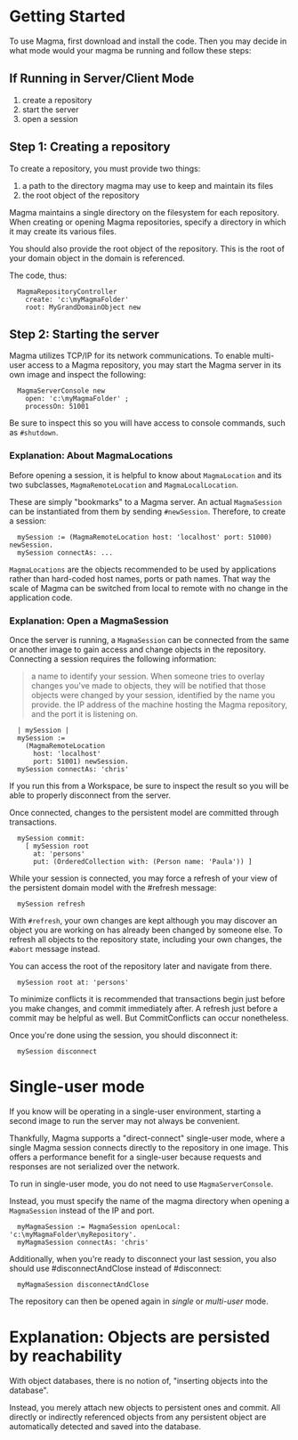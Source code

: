 # Getting Started

To use Magma, first download and install the code. Then you may decide
in what mode would your magma be running and follow these steps:

## If Running in Server/Client Mode

1. create a repository
2. start the server
2. open a session 


## Step 1: Creating a repository
To create a repository, you must provide two things:

1. a path to the directory magma may use to keep and maintain its files
2. the root object of the repository 

Magma maintains a single directory on the filesystem for each
repository. When creating or opening Magma repositories, specify a
directory in which it may create its various files.

You should also provide the root object of the repository. This is the
root of your domain object in the domain is referenced.

The code, thus:

```smalltalk
  MagmaRepositoryController
    create: 'c:\myMagmaFolder'
    root: MyGrandDomainObject new
```

## Step 2: Starting the server

Magma utilizes TCP/IP for its network communications. To enable
multi-user access to a Magma repository, you may start the Magma
server in its own image and inspect the following:

```smalltalk
  MagmaServerConsole new
    open: 'c:\myMagmaFolder' ;
    processOn: 51001
```

Be sure to inspect this so you will have access to console commands, such as `#shutdown`.

### Explanation: About MagmaLocations

Before opening a session, it is helpful to know about `MagmaLocation`
and its two subclasses, `MagmaRemoteLocation` and `MagmaLocalLocation`.

These are simply "bookmarks" to a Magma server. An actual `MagmaSession`
can be instantiated from them by sending `#newSession`. Therefore, to
create a session:

```smalltalk
  mySession := (MagmaRemoteLocation host: 'localhost' port: 51000) newSession.
  mySession connectAs: ...
```

`MagmaLocations` are the objects recommended to be used by applications
rather than hard-coded host names, ports or path names. That way the
scale of Magma can be switched from local to remote with no change in
the application code.


### Explanation: Open a MagmaSession

Once the server is running, a `MagmaSession` can be connected from the
same or another image to gain access and change objects in the
repository. Connecting a session requires the following information:

> a name to identify your session. When someone tries to overlay
> changes you've made to objects, they will be notified that those
> objects were changed by your session, identified by the name you
> provide.  the IP address of the machine hosting the Magma
> repository, and the port it is listening on.

```smalltalk
  | mySession |
  mySession := 
    (MagmaRemoteLocation
      host: 'localhost'
      port: 51001) newSession.
  mySession connectAs: 'chris'
```

If you run this from a Workspace, be sure to inspect the result so you
will be able to properly disconnect from the server.

Once connected, changes to the persistent model are committed through
transactions.

```smalltalk
  mySession commit: 
    [ mySession root
      at: 'persons'
      put: (OrderedCollection with: (Person name: 'Paula')) ]
```

While your session is connected, you may force a refresh of your view
of the persistent domain model with the #refresh message:

```smalltalk
  mySession refresh
```

With `#refresh`, your own changes are kept although you may discover an
object you are working on has already been changed by someone else. To
refresh all objects to the repository state, including your own
changes, the `#abort` message instead.

You can access the root of the repository later and navigate from there.

```smalltalk
  mySession root at: 'persons'
```

To minimize conflicts it is recommended that transactions begin just
before you make changes, and commit immediately after. A refresh just
before a commit may be helpful as well. But CommitConflicts can occur
nonetheless.

Once you're done using the session, you should disconnect it:

```smalltalk
  mySession disconnect
```

# Single-user mode

If you know will be operating in a single-user environment, starting a
second image to run the server may not always be
convenient.

Thankfully, Magma supports a "direct-connect" single-user
mode, where a single Magma session connects directly to the repository
in one image. This offers a performance benefit for a single-user
because requests and responses are not serialized over the network.

To run in single-user mode, you do not need to use `MagmaServerConsole`.

Instead, you must specify the name of the magma directory when opening
a `MagmaSession` instead of the IP and port.

```smalltalk
  myMagmaSession := MagmaSession openLocal: 'c:\myMagmaFolder\myRepository'.
  myMagmaSession connectAs: 'chris'
```

Additionally, when you're ready to disconnect your last session, you
also should use #disconnectAndClose instead of #disconnect:

```smalltalk
  myMagmaSession disconnectAndClose
```

The repository can then be opened again in _single_ or _multi-user_ mode.


# Explanation: Objects are persisted by reachability

With object databases, there is no notion of, "inserting objects into
the database".

Instead, you merely attach new objects to persistent
ones and commit. All directly or indirectly referenced objects from
any persistent object are automatically detected and saved into the
database.

